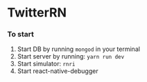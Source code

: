 # TwitterRN
### To start
1. Start DB by running ```mongod``` in your terminal
2. Start server by running: `yarn run dev`
3. Start simulator: `rnri`
4. Start react-native-debugger
